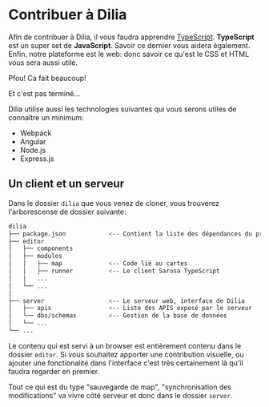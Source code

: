 # Contribuer à Dilia

Afin de contribuer à Dilia, il vous faudra apprendre [TypeScript](http://typescriptlang.org).
**TypeScript** est un super set de **JavaScript**. Savoir ce dernier vous aidera également.
Enfin, notre plateforme est le web: donc savoir ce qu'est le CSS et HTML vous sera aussi utile.

Pfou! Ca fait beaucoup!

Et c'est pas terminé...

Dilia utilise aussi les technologies suivantes qui vous serons utiles de connaître
un minimum:

 - Webpack
 - Angular
 - Node.js
 - Express.js

## Un client et un serveur

Dans le dossier `dilia` que vous venez de cloner, vous trouverez
l'arborescense de dossier suivante:

```bash
dilia
├── package.json            <-- Contient la liste des dépendances du projet
├── editor
│   ├── components
│   ├── modules
│   │   ├── map             <-- Code lié au cartes
│   │   ├── runner          <-- Le client Sarosa TypeScript
│   │   ...
│   └── ...
│
├── server                  <-- Le serveur web, interface de Dilia
│   ├── apis                <-- Liste des APIS exposé par le serveur
│   └── dbs/schemas         <-- Gestion de la base de données
│   └── ...
└── ...
```

Le contenu qui est servi à un browser est entièrement contenu dans le
dossier `editor`. Si vous souhaitez apporter une contribution visuelle,
ou ajouter une fonctionalité dans l'interface c'est très certainement là
qu'il faudra regarder en premier.

Tout ce qui est du type "sauvegarde de map", "synchronisation des modifications"
va vivre côté serveur et donc dans le dossier `server`.